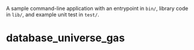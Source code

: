 A sample command-line application with an entrypoint in `bin/`, library code
in `lib/`, and example unit test in `test/`.
# database_universe_gas
